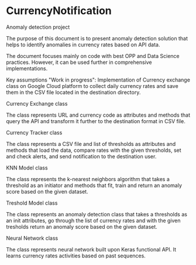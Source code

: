 # CurrencyNotification

Anomaly detection project

The purpose of this document is to present anomaly detection solution
that helps to identify anomalies in currency rates based on API data.

The document focuses mainly on code with best OPP and Data Science
practices. However, it can be used further in comprehensive implementations. 

Key assumptions "Work in progress":
Implementation of Currency exchange class on Google Cloud platform 
to collect daily currency rates and save them in the CSV file located
in the destination directory. 

Currency Exchange class

The class represents URL and currency code as attributes and methods
that query the API and transform it further to the destination format
in CSV file.

Currency Tracker class

The class represents a CSV file and list of thresholds as attributes and methods that load the data,
 compare rates with the given thresholds, set and check alerts, and send notification to the destination user.

 KNN Model class

 The class represents the k-nearest neighbors algorithm that takes a threshold
 as an initiator and methods that fit, train and return an anomaly score based on the given dataset.

 Treshold Model class

 The class represents an anomaly detection class that takes a thresholds as an init attributes, go through the list
 of currency rates and with the given tresholds return an anomaly score based on the given dataset.

 Neural Network class

The class represents neural network built upon Keras functional API. It learns currency rates activities based on
past sequences.

